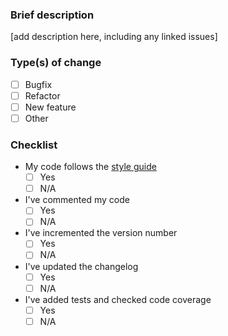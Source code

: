 ### Brief description
[add description here, including any linked issues]

### Type(s) of change
- [ ] Bugfix
- [ ] Refactor
- [ ] New feature
- [ ] Other

### Checklist
- My code follows the [style guide](https://github.com/amath-idm/styleguide)
  - [ ] Yes
  - [ ] N/A
- I've commented my code
  - [ ] Yes
  - [ ] N/A
- I've incremented the version number
  - [ ] Yes
  - [ ] N/A
- I've updated the changelog
  - [ ] Yes
  - [ ] N/A
- I've added tests and checked code coverage
  - [ ] Yes
  - [ ] N/A